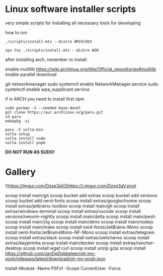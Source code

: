 #
# Linux software installer scripts

very simple scripts for installing all necessary tools for developing

how to run


```shell
./scripts/install.mts --distro ARCH|OSX
```

```shell
npx tsx ./scripts/install.mts --distro WIN
```

after installing arch, remember to install:

enable multilib
https://wiki.archlinux.org/title/Official_repositories#multilib
enable parallel download


git
networkmanager 
sudo systemctl enable NetworkManager.service
sudo systemctl enable wpa_supplicant.service

if in ARCH you need to install first npm
  
```shell
sudo pacman -S --needed base-devel
git clone https://aur.archlinux.org/paru.git
cd paru
makepkg -si

paru -S volta-bin
volta setup
volta install node
volta install pnpm
```

**DO NOT RUN AS SUDO!**

# Gallery


![https://imgur.com/Dzse3aV](https://i.imgur.com/Dzse3aV.png)


scoop install main/git
scoop bucket add extras
scoop bucket add versions
scoop bucket add nerd-fonts
scoop install extras/googlechrome
scoop install extras/jetbrains-toolbox
scoop install main/gh
scoop install extras/windows-terminal
scoop install extras/vscode
scoop install versions/neovim-nightly
scoop install main/delta
scoop install main/pwsh
scoop install main/zig
scoop install main/deno
scoop install main/nodejs
scoop install main/make
scoop install nerd-fonts/JetBrains-Mono
scoop install nerd-fonts/JetBrainsMono-NF-Mono
scoop install extras/telegram
scoop install extras/slack
scoop install extras/switcheroo
scoop install extras/keypirinha
scoop install main/docker
scoop install extras/rancher-desktop
scoop install wget curl
scoop install unzip gzip
scoop install https://github.com/JanDeDobbeleer/oh-my-posh/releases/latest/download/oh-my-posh.json 

Install-Module -Name PSFzf -Scope CurrentUser -Force


